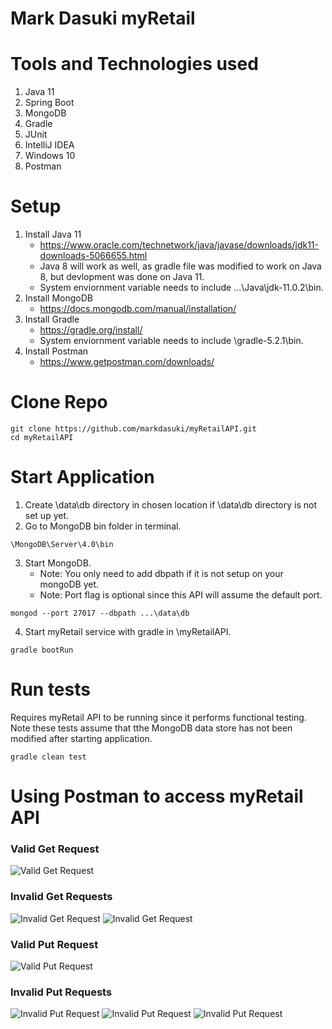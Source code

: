 # Mark Dasuki myRetail

# Tools and Technologies used
1. Java 11
2. Spring Boot
3. MongoDB
4. Gradle
5. JUnit
6. IntelliJ IDEA
7. Windows 10
8. Postman

# Setup
1. Install Java 11
    - https://www.oracle.com/technetwork/java/javase/downloads/jdk11-downloads-5066655.html
    - Java 8 will work as well, as gradle file was modified to work on Java 8, but devlopment was done on Java 11.
    - System enviornment variable needs to include ...\Java\jdk-11.0.2\bin.
2. Install MongoDB
    - https://docs.mongodb.com/manual/installation/
3. Install Gradle
    - https://gradle.org/install/
    - System enviornment variable needs to include \gradle-5.2.1\bin.
4. Install Postman 
    - https://www.getpostman.com/downloads/

# Clone Repo
```
git clone https://github.com/markdasuki/myRetailAPI.git
cd myRetailAPI
```

# Start Application
1. Create \data\db directory in chosen location if \data\db directory is not set up yet.
2. Go to MongoDB bin folder in terminal.
```
\MongoDB\Server\4.0\bin
```
3. Start MongoDB.
    - Note: You only need to add dbpath if it is not setup on your mongoDB yet.
    - Note: Port flag is optional since this API will assume the default port.
```
mongod --port 27017 --dbpath ...\data\db
```
4. Start myRetail service with gradle in \myRetailAPI.
```
gradle bootRun
```

# Run tests
Requires myRetail API to be running since it performs functional testing. Note these tests assume that tthe MongoDB data store has not been modified after starting application.
```
gradle clean test
```
# Using Postman to access myRetail API
### Valid Get Request
![Valid Get Request](https://github.com/markdasuki/myRetailAPI/blob/master/Postman%20Images/ValidGetRequest.png)
### Invalid Get Requests
![Invalid Get Request](https://github.com/markdasuki/myRetailAPI/blob/master/Postman%20Images/InvalidGetRequestNotInDatastore.png)
![Invalid Get Request](https://github.com/markdasuki/myRetailAPI/blob/master/Postman%20Images/InvalidGetRequestNotInRedsky.png)
### Valid Put Request
![Valid Put Request](https://github.com/markdasuki/myRetailAPI/blob/master/Postman%20Images/ValidPutRequest.png)
### Invalid Put Requests
![Invalid Put Request](https://github.com/markdasuki/myRetailAPI/blob/master/Postman%20Images/InvalidPutRequestIdMismatch.png)
![Invalid Put Request](https://github.com/markdasuki/myRetailAPI/blob/master/Postman%20Images/InvalidPutRequestNoCurrentPrice.png)
![Invalid Put Request](https://github.com/markdasuki/myRetailAPI/blob/master/Postman%20Images/InvalidPutRequestNotInDatastore.png)
